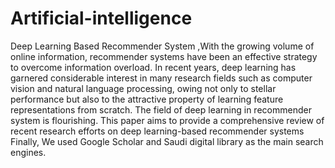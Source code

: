 # Artificial-intelligence
Deep Learning Based Recommender System ,With the growing volume of online information, recommender systems have been an effective strategy to overcome information overload. In recent years, deep learning has garnered considerable interest in many research fields such as computer vision and natural language processing, owing not only to stellar performance but also to the attractive property of learning feature representations from scratch. The field of deep learning in recommender system is flourishing. This paper aims to provide a comprehensive review of recent research efforts on deep learning-based recommender systems Finally, We used Google Scholar and Saudi digital library as the main search engines.
